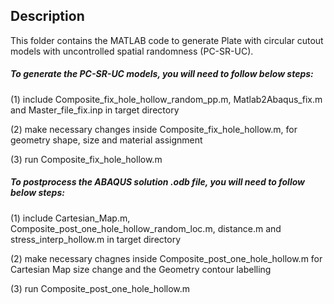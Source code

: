 ## Description

This folder contains the MATLAB code to generate Plate with circular cutout models with uncontrolled spatial randomness (PC-SR-UC).

##### To generate the PC-SR-UC models, you will need to follow below steps:

(1) include Composite_fix_hole_hollow_random_pp.m, Matlab2Abaqus_fix.m and Master_file_fix.inp in target directory

(2) make necessary changes inside Composite_fix_hole_hollow.m, for geometry shape, size and material assignment

(3) run Composite_fix_hole_hollow.m

##### To postprocess the ABAQUS solution .odb file, you will need to follow below steps:

(1) include Cartesian_Map.m, Composite_post_one_hole_hollow_random_loc.m, distance.m and stress_interp_hollow.m in target directory

(2) make necessary chagnes inside Composite_post_one_hole_hollow.m for Cartesian Map size change and the Geometry contour labelling

(3) run Composite_post_one_hole_hollow.m
